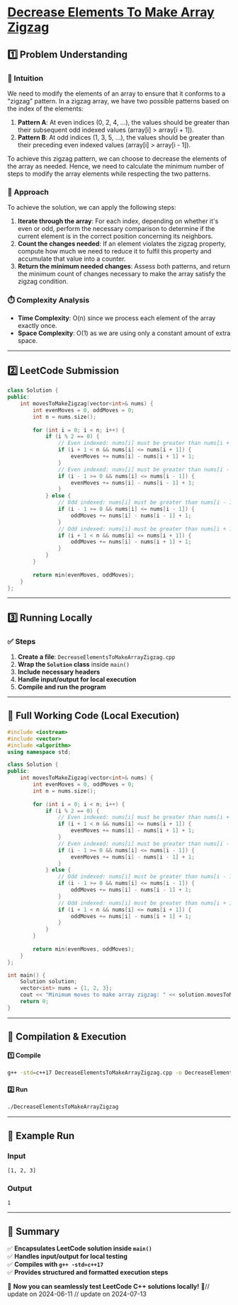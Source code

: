 # **[Decrease Elements To Make Array Zigzag](https://leetcode.com/problems/decrease-elements-to-make-array-zigzag/description/)**  

## **1️⃣ Problem Understanding**  
### **📌 Intuition**  
We need to modify the elements of an array to ensure that it conforms to a "zigzag" pattern. In a zigzag array, we have two possible patterns based on the index of the elements:

1. **Pattern A**: At even indices (0, 2, 4, ...), the values should be greater than their subsequent odd indexed values (array[i] > array[i + 1]).
2. **Pattern B**: At odd indices (1, 3, 5, ...), the values should be greater than their preceding even indexed values (array[i] > array[i - 1]).

To achieve this zigzag pattern, we can choose to decrease the elements of the array as needed. Hence, we need to calculate the minimum number of steps to modify the array elements while respecting the two patterns.

### **🚀 Approach**  
To achieve the solution, we can apply the following steps:

1. **Iterate through the array**: For each index, depending on whether it's even or odd, perform the necessary comparison to determine if the current element is in the correct position concerning its neighbors.
2. **Count the changes needed**: If an element violates the zigzag property, compute how much we need to reduce it to fulfil this property and accumulate that value into a counter.
3. **Return the minimum needed changes**: Assess both patterns, and return the minimum count of changes necessary to make the array satisfy the zigzag condition.

### **⏱️ Complexity Analysis**  
- **Time Complexity**: O(n) since we process each element of the array exactly once.
- **Space Complexity**: O(1) as we are using only a constant amount of extra space.

---  

## **2️⃣ LeetCode Submission**  
```cpp
class Solution {
public:
    int movesToMakeZigzag(vector<int>& nums) {
        int evenMoves = 0, oddMoves = 0;
        int n = nums.size();
        
        for (int i = 0; i < n; i++) {
            if (i % 2 == 0) {
                // Even indexed: nums[i] must be greater than nums[i + 1] (if exists)
                if (i + 1 < n && nums[i] <= nums[i + 1]) {
                    evenMoves += nums[i] - nums[i + 1] + 1;
                }
                // Even indexed: nums[i] must be greater than nums[i - 1] (if exists)
                if (i - 1 >= 0 && nums[i] <= nums[i - 1]) {
                    evenMoves += nums[i] - nums[i - 1] + 1;
                }
            } else {
                // Odd indexed: nums[i] must be greater than nums[i - 1]
                if (i - 1 >= 0 && nums[i] <= nums[i - 1]) {
                    oddMoves += nums[i] - nums[i - 1] + 1;
                }
                // Odd indexed: nums[i] must be greater than nums[i + 1] (if exists)
                if (i + 1 < n && nums[i] <= nums[i + 1]) {
                    oddMoves += nums[i] - nums[i + 1] + 1;
                }
            }
        }
        
        return min(evenMoves, oddMoves);
    }
};  
```  

---  

## **3️⃣ Running Locally**  
### **✅ Steps**  
1. **Create a file**: `DecreaseElementsToMakeArrayZigzag.cpp`  
2. **Wrap the `Solution` class** inside `main()`  
3. **Include necessary headers**  
4. **Handle input/output for local execution**  
5. **Compile and run the program**  

---  

## **📝 Full Working Code (Local Execution)**  
```cpp
#include <iostream>
#include <vector>
#include <algorithm>
using namespace std;

class Solution {
public:
    int movesToMakeZigzag(vector<int>& nums) {
        int evenMoves = 0, oddMoves = 0;
        int n = nums.size();
        
        for (int i = 0; i < n; i++) {
            if (i % 2 == 0) {
                // Even indexed: nums[i] must be greater than nums[i + 1] (if exists)
                if (i + 1 < n && nums[i] <= nums[i + 1]) {
                    evenMoves += nums[i] - nums[i + 1] + 1;
                }
                // Even indexed: nums[i] must be greater than nums[i - 1] (if exists)
                if (i - 1 >= 0 && nums[i] <= nums[i - 1]) {
                    evenMoves += nums[i] - nums[i - 1] + 1;
                }
            } else {
                // Odd indexed: nums[i] must be greater than nums[i - 1]
                if (i - 1 >= 0 && nums[i] <= nums[i - 1]) {
                    oddMoves += nums[i] - nums[i - 1] + 1;
                }
                // Odd indexed: nums[i] must be greater than nums[i + 1] (if exists)
                if (i + 1 < n && nums[i] <= nums[i + 1]) {
                    oddMoves += nums[i] - nums[i + 1] + 1;
                }
            }
        }
        
        return min(evenMoves, oddMoves);
    }
};

int main() {
    Solution solution;
    vector<int> nums = {1, 2, 3};
    cout << "Minimum moves to make array zigzag: " << solution.movesToMakeZigzag(nums) << endl;
    return 0;
}
```  

---  

## **🔧 Compilation & Execution**  
#### **1️⃣ Compile**  
```bash
g++ -std=c++17 DecreaseElementsToMakeArrayZigzag.cpp -o DecreaseElementsToMakeArrayZigzag
```  

#### **2️⃣ Run**  
```bash
./DecreaseElementsToMakeArrayZigzag
```  

---  

## **🎯 Example Run**  
### **Input**  
```
[1, 2, 3]
```  
### **Output**  
```
1
```  

---  

## **📌 Summary**  
✅ **Encapsulates LeetCode solution inside `main()`**  
✅ **Handles input/output for local testing**  
✅ **Compiles with `g++ -std=c++17`**  
✅ **Provides structured and formatted execution steps**  

🚀 **Now you can seamlessly test LeetCode C++ solutions locally!** 🚀// update on 2024-06-11
// update on 2024-07-13
